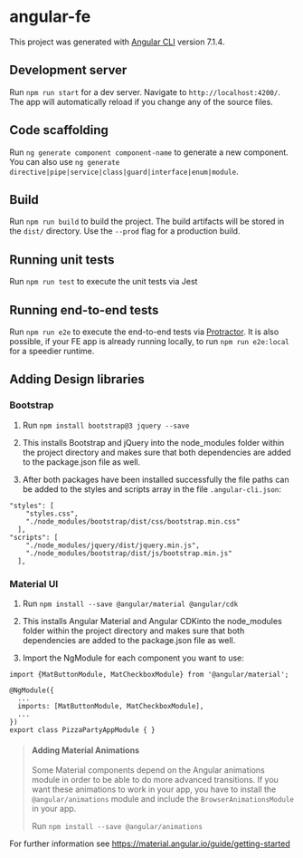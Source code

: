 # angular-fe

This project was generated with [Angular CLI](https://github.com/angular/angular-cli) version 7.1.4.

## Development server

Run `npm run start` for a dev server. Navigate to `http://localhost:4200/`. The app will automatically reload if you change any of the source files.

## Code scaffolding

Run `ng generate component component-name` to generate a new component. You can also use `ng generate directive|pipe|service|class|guard|interface|enum|module`.

## Build

Run `npm run build` to build the project. The build artifacts will be stored in the `dist/` directory. Use the `--prod` flag for a production build.

## Running unit tests

Run `npm run test` to execute the unit tests via Jest

## Running end-to-end tests

Run `npm run e2e` to execute the end-to-end tests via [Protractor](http://www.protractortest.org/).
It is also possible, if your FE app is already running locally, to run `npm run e2e:local` for a speedier runtime.

## Adding Design libraries

### Bootstrap

1. Run `npm install bootstrap@3 jquery --save`

1. This installs Bootstrap and jQuery into the node_modules folder within the project directory and makes sure that both dependencies are added to the package.json file as well.

1. After both packages have been installed successfully the file paths can be added to the styles and scripts array in the file `.angular-cli.json`:

```
"styles": [
    "styles.css",
    "./node_modules/bootstrap/dist/css/bootstrap.min.css"
  ],
"scripts": [
    "./node_modules/jquery/dist/jquery.min.js",
    "./node_modules/bootstrap/dist/js/bootstrap.min.js"
  ],
```

### Material UI

1. Run `npm install --save @angular/material @angular/cdk`

1. This installs Angular Material and Angular CDKinto the node_modules folder within the project directory and makes sure that both dependencies are added to the package.json file as well.

1. Import the NgModule for each component you want to use:

```
import {MatButtonModule, MatCheckboxModule} from '@angular/material';

@NgModule({
  ...
  imports: [MatButtonModule, MatCheckboxModule],
  ...
})
export class PizzaPartyAppModule { }
```

> #### Adding Material Animations
>
> Some Material components depend on the Angular animations module in order to be able to do more advanced transitions. If you want these animations to work in your app, you have to install the `@angular/animations` module and include the `BrowserAnimationsModule` in your app.
>
> Run `npm install --save @angular/animations`

For further information see https://material.angular.io/guide/getting-started
